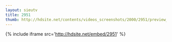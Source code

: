 ```yaml
---
layout: sieutv
title: 2951
thumb: http://hdsite.net/contents/videos_screenshots/2000/2951/preview_360p.mp4.jpg
---
```

{% include iframe src='http://hdsite.net/embed/2951' %}
 
